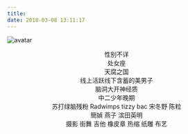 ```yaml
---
title: 
date: 2018-03-08 13:11:17
---
```

![avatar](http://m.qpic.cn/psb?/V10ZHE9M4DB6nN/oyytFxlCUriupch9DBpg0BNP8wsFYzm2dTGmnkm1fCs!/b/dAgBAAAAAAAA&bo=OAQ4BAsVChURCT8!&rf=viewer_4)
<center>性别不详</center>
<center>处女座</center>
<center>天腐之国</center>
<center>线上活跃线下含蓄的美男子</center>
<center>脑洞大开神经质</center>
<center>中二少年晚期 </center>
<center>苏打绿脑残粉 Radwimps tizzy bac 宋冬野 陈粒</center>
<center>簡媜 燕子 滨田英明</center>
<center>摄影 街舞 吉他 橡皮章 热缩 纸雕 布艺 </center>



 



